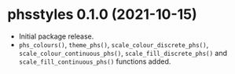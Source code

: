 # phsstyles 0.1.0 (2021-10-15)

- Initial package release.
- `phs_colours()`, `theme_phs()`, `scale_colour_discrete_phs()`, 
`scale_colour_continuous_phs()`, `scale_fill_discrete_phs()` and 
`scale_fill_continuous_phs()` functions added. 
